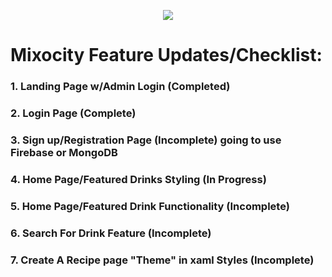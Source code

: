 <p align="center">
  <img src="https://user-images.githubusercontent.com/94216575/141703758-785ba71b-4e9b-4243-8c41-e4d961e2bc27.jpeg")/>
</p>




# Mixocity Feature Updates/Checklist:

### 1. Landing Page w/Admin Login (Completed)
### 2. Login Page (Complete)
### 3. Sign up/Registration Page (Incomplete) going to use Firebase or MongoDB 
### 4. Home Page/Featured Drinks Styling (In Progress)
### 5. Home Page/Featured Drink Functionality (Incomplete)
### 6. Search For Drink Feature (Incomplete)
### 7. Create A Recipe page "Theme" in xaml Styles (Incomplete)

